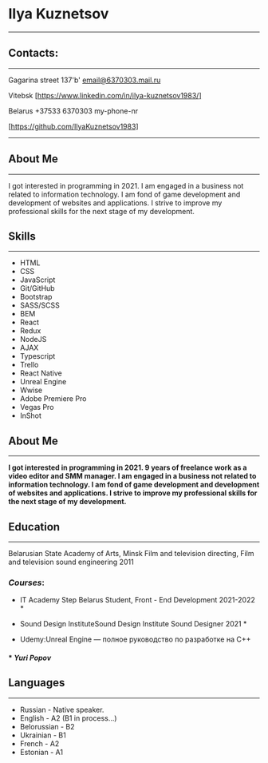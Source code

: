 # Ilya Kuznetsov

----------------



## Contacts:


- - - - - - - - - - - - - - -      - - - - - - - - - - - - - - - - - - - - - - - - - -

Gagarina street 137'b'                email@6370303.mail.ru

Vitebsk                             [https://www.linkedin.com/in/ilya-kuznetsov1983/]

Belarus                              +37533 6370303 my-phone-nr

[https://github.com/IlyaKuznetsov1983]

- - - - - - - - - - - - - - -      - - - - - - - - - - - - - - - - - - - - - - - - - - 


## About Me
- - - - - - - - - - - - - - -      - - - - - - - - - - - - - - - - - - - - - - - - - - 
I got interested in programming in 2021. I am engaged in a business not related to information technology. I am fond of game development and development of websites and applications. I strive to improve my professional skills for the next stage of my development.

## Skills
- - - - - - - - - - - - - - -      - - - - - - - - - - - - - - - - - - - - - - - - - - 

* HTML
* CSS 
* JavaScript 
* Git/GitHub
* Bootstrap
* SASS/SCSS
* BEM
* React 
* Redux
* NodeJS
* AJAX 
* Typescript
* Trello
* React Native
* Unreal Engine 
* Wwise
* Adobe Premiere Pro
* Vegas Pro
* InShot


## About Me
- - - - - - - - - - - - - - -      - - - - - - - - - - - - - - - - - - - - - - - - - - 
**I got interested in programming in 2021. 9 years of freelance work as a video editor and SMM manager. I am engaged in a business not related to information technology. I am fond of game development and development of websites and applications. I strive to improve my professional skills for the next stage of my development.**


## Education
- - - - - - - - - - - - - - -      - - - - - - - - - - - - - - - - - - - - - - - - - - 
Belarusian State Academy of Arts, 
Minsk Film and television directing,
Film and television sound engineering 2011

### *Courses*: 

* IT Academy Step Belarus
Student, Front - End Development 2021-2022 *


* Sound Design InstituteSound Design Institute
Sound Designer 2021 *

* Udemy:Unreal Engine — полное руководство по разработке на С++

#### * _Yuri Popov_

## Languages
- - - - - - - - - - - - - - -      - - - - - - - - - - - - - - - - - - - - - - - - - - 
* Russian - Native speaker.
* English - A2 (B1 in process…)
* Belorussian - B2
* Ukrainian - B1
* French - A2
* Estonian - A1